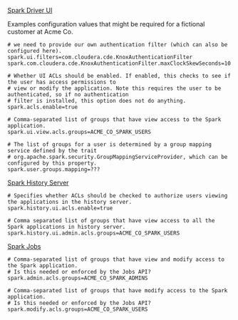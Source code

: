 




[Spark Driver UI](https://spark.apache.org/docs/latest/security.html#authentication-and-authorization)

Examples configuration values that might be required for a fictional customer at Acme Co.

```
# we need to provide our own authentication filter (which can also be configured here).
spark.ui.filters=com.cloudera.cde.KnoxAuthenticationFilter
spark.com.cloudera.cde.KnoxAuthenticationFilter.maxClockSkewSeconds=10

# Whether UI ACLs should be enabled. If enabled, this checks to see if the user has access permissions to 
# view or modify the application. Note this requires the user to be authenticated, so if no authentication 
# filter is installed, this option does not do anything.
spark.acls.enable=true

# Comma-separated list of groups that have view access to the Spark application.
spark.ui.view.acls.groups=ACME_CO_SPARK_USERS

# The list of groups for a user is determined by a group mapping service defined by the trait 
# org.apache.spark.security.GroupMappingServiceProvider, which can be configured by this property.
spark.user.groups.mapping=???
```

[Spark History Server](https://spark.apache.org/docs/latest/security.html#spark-history-server-acls)
```
# Specifies whether ACLs should be checked to authorize users viewing the applications in the history server. 
spark.history.ui.acls.enable=true

# Comma separated list of groups that have view access to all the Spark applications in history server.
spark.history.ui.admin.acls.groups=ACME_CO_SPARK_USERS
```

[Spark Jobs](https://spark.apache.org/docs/latest/security.html#authentication-and-authorization)

```
# Comma-separated list of groups that have view and modify access to the Spark application.
# Is this needed or enforced by the Jobs API?
spark.admin.acls.groups=ACME_CO_SPARK_ADMINS

# Comma-separated list of groups that have modify access to the Spark application.
# Is this needed or enforced by the Jobs API?
spark.modify.acls.groups=ACME_CO_SPARK_USERS

```